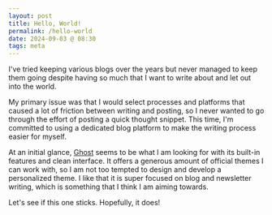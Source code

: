 ```yaml
---
layout: post
title: Hello, World!
permalink: /hello-world
date: 2024-09-03 @ 08:30
tags: meta
---
```


I've tried keeping various blogs over the years but never managed to keep them going despite having so much that I want to write about and let out into the world.

My primary issue was that I would select processes and platforms that caused a lot of friction between writing and posting, so I never wanted to go through the effort of posting a quick thought snippet. This time, I'm committed to using a dedicated blog platform to make the writing process easier for myself.

At an initial glance, [Ghost](https://ghost.org/) seems to be what I am looking for with its built-in features and clean interface. It offers a generous amount of official themes I can work with, so I am not too tempted to design and develop a personalized theme. I like that it is super focused on blog and newsletter writing, which is something that I think I am aiming towards.

Let's see if this one sticks. Hopefully, it does!
